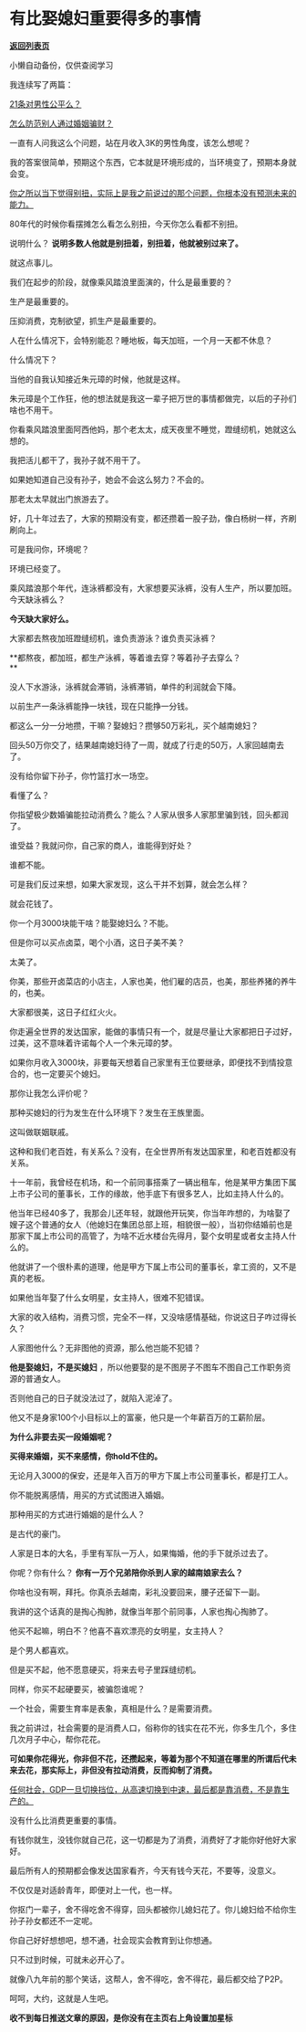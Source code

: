 # 有比娶媳妇重要得多的事情

[**返回列表页**](/gzh/记忆承载3)

小懒自动备份，仅供查阅学习

我连续写了两篇：  

[21条对男性公平么？](http://mp.weixin.qq.com/s?__biz=MzU0MjYwNDU2Mw==&mid=2247514442&idx=1&sn=20e2927a6fa4e8548716443e3197c7fa&chksm=fb1ad536cc6d5c2002c2a717253a22b632da01fccf7a6368815c2fd15a04d7f80e4b90fb3813&scene=21#wechat_redirect)  

[怎么防范别人通过婚姻骗财？](http://mp.weixin.qq.com/s?__biz=MzU0MjYwNDU2Mw==&mid=2247514443&idx=1&sn=6f266621cba9efb3a8412553bafcab87&chksm=fb1ad537cc6d5c210756e4864b5bcb742cbe02dcff651095c92cea7a9233f4d0260dcbb3a6f9&scene=21#wechat_redirect)  

一直有人问我这么个问题，站在月收入3K的男性角度，该怎么想呢？  

我的答案很简单，预期这个东西，它本就是环境形成的，当环境变了，预期本身就会变。  

[你之所以当下觉得别扭，实际上是我之前说过的那个问题，你根本没有预测未来的能力。](http://mp.weixin.qq.com/s?__biz=MzkwMzQ1MzczOQ==&mid=2247484114&idx=1&sn=3322cc22a92fd380ff653809f1b04146&chksm=c0974f96f7e0c680af3bf9424396e53a4ad05f605a0bae2d64c7ca2cfb2181abf0bff3302732&scene=21#wechat_redirect)  

80年代的时候你看摆摊怎么看怎么别扭，今天你怎么看都不别扭。

说明什么？ **说明多数人他就是别扭着，别扭着，他就被别过来了。**  

就这点事儿。  

我们在起步的阶段，就像乘风踏浪里面演的，什么是最重要的？

生产是最重要的。

压抑消费，克制欲望，抓生产是最重要的。  

人在什么情况下，会特别能忍？睡地板，每天加班，一个月一天都不休息？  

什么情况下？

当他的自我认知接近朱元璋的时候，他就是这样。  

朱元璋是个工作狂，他的想法就是我这一辈子把万世的事情都做完，以后的子孙们啥也不用干。  

你看乘风踏浪里面阿西他妈，那个老太太，成天夜里不睡觉，蹬缝纫机，她就这么想的。

我把活儿都干了，我孙子就不用干了。  

如果她知道自己没有孙子，她会不会这么努力？不会的。  

那老太太早就出门旅游去了。  

好，几十年过去了，大家的预期没有变，都还攒着一股子劲，像白杨树一样，齐刷刷向上。  

可是我问你，环境呢？  

环境已经变了。

乘风踏浪那个年代，连泳裤都没有，大家想要买泳裤，没有人生产，所以要加班。今天缺泳裤么？  

 **今天缺大家好么。**

大家都去熬夜加班蹬缝纫机，谁负责游泳？谁负责买泳裤？  

 **都熬夜，都加班，都生产泳裤，等着谁去穿？等着孙子去穿么？  
**

没人下水游泳，泳裤就会滞销，泳裤滞销，单件的利润就会下降。  

以前生产一条泳裤能挣一块钱，现在只能挣一分钱。

都这么一分一分地攒，干嘛？娶媳妇？攒够50万彩礼，买个越南媳妇？

回头50万你交了，结果越南媳妇待了一周，就成了行走的50万，人家回越南去了。

没有给你留下孙子，你竹篮打水一场空。

看懂了么？  

你指望极少数婚骗能拉动消费么？能么？人家从很多人家那里骗到钱，回头都润了。  

谁受益？我就问你，自己家的商人，谁能得到好处？  

谁都不能。

可是我们反过来想，如果大家发现，这么干并不划算，就会怎么样？

就会花钱了。  

你一个月3000块能干啥？能娶媳妇么？不能。

但是你可以买点卤菜，喝个小酒，这日子美不美？

太美了。

你美，那些开卤菜店的小店主，人家也美，他们雇的店员，也美，那些养猪的养牛的，也美。

大家都很美，这日子红红火火。

你走遍全世界的发达国家，能做的事情只有一个，就是尽量让大家都把日子过好，过美，这不意味着许诺每个人一个朱元璋的梦。

如果你月收入3000块，非要每天想着自己家里有王位要继承，即便找不到情投意合的，也一定要买个媳妇。  

那你让我怎么评价呢？  

那种买媳妇的行为发生在什么环境下？发生在王族里面。  

这叫做联姻联戚。

这种和我们老百姓，有关系么？没有，在全世界所有发达国家里，和老百姓都没有关系。

十一年前，我曾经在机场，和一个前同事搭乘了一辆出租车，他是某甲方集团下属上市子公司的董事长，工作的缘故，他手底下有很多艺人，比如主持人什么的。  

他当年已经40多了，我那会儿还年轻，就跟他开玩笑，你当年咋想的，为啥娶了嫂子这个普通的女人（他媳妇在集团总部上班，相貌很一般），当初你结婚前也是那家下属上市公司的高管了，为啥不近水楼台先得月，娶个女明星或者女主持人什么的。  

他就讲了一个很朴素的道理，他是甲方下属上市公司的董事长，拿工资的，又不是真的老板。  

如果他当年娶了什么女明星，女主持人，很难不犯错误。  

大家的收入结构，消费习惯，完全不一样，又没啥感情基础，你说这日子咋过得长久？  

人家图他什么？无非图他的资源，那么他岂能不犯错？

 **他是娶媳妇，不是买媳妇** ，所以他要娶的是不图房子不图车不图自己工作职务资源的普通女人。

否则他自己的日子就没法过了，就陷入泥淖了。

他又不是身家100个小目标以上的富豪，他只是一个年薪百万的工薪阶层。

 **为什么非要去买一段婚姻呢？**

 **买得来婚姻，买不来感情，你hold不住的。**

无论月入3000的保安，还是年入百万的甲方下属上市公司董事长，都是打工人。

你不能脱离感情，用买的方式试图进入婚姻。  

那种用买的方式进行婚姻的是什么人？  

是古代的豪门。

人家是日本的大名，手里有军队一万人，如果悔婚，他的手下就杀过去了。  

你呢？你有什么？ **你有一万个兄弟陪你杀到人家的越南娘家去么？**

你啥也没有啊，拜托。你真杀去越南，彩礼没要回来，腰子还留下一副。  

我讲的这个话真的是掏心掏肺，就像当年那个前同事，人家也掏心掏肺了。  

他买不起嘛，明白不？他喜不喜欢漂亮的女明星，女主持人？  

是个男人都喜欢。

但是买不起，他不愿意硬买，将来去号子里踩缝纫机。

同样，你买不起硬要买，被骗怨谁呢？

一个社会，需要生育率是表象，真相是什么？是需要消费。

我之前讲过，社会需要的是消费人口，俗称你的钱实在花不光，你多生几个，多住几次月子中心，帮你花花。  

 **可如果你花得光，你非但不花，还攒起来，等着为那个不知道在哪里的所谓后代未来去花，那实际上，非但没有拉动消费，反而抑制了消费。**  

[任何社会，GDP一旦切换挡位，从高速切换到中速，最后都是靠消费，不是靠生产的。  
](http://mp.weixin.qq.com/s?__biz=MzkwMzQ1MzczOQ==&mid=2247484114&idx=1&sn=3322cc22a92fd380ff653809f1b04146&chksm=c0974f96f7e0c680af3bf9424396e53a4ad05f605a0bae2d64c7ca2cfb2181abf0bff3302732&scene=21#wechat_redirect)

没有什么比消费更重要的事情。  

有钱你就生，没钱你就自己花，这一切都是为了消费，消费好了才能你好他好大家好。  

最后所有人的预期都会像发达国家看齐，今天有钱今天花，不要等，没意义。

不仅仅是对适龄青年，即便对上一代，也一样。

你抠门一辈子，舍不得吃舍不得穿，回头都被你儿媳妇花了。你儿媳妇给不给你生孙子孙女都还不一定呢。

你自己好好想想吧，想不通，社会现实会教育到让你想通。

只不过到时候，可就未必开心了。

就像八九年前的那个笑话，这帮人，舍不得吃，舍不得花，最后都交给了P2P。

呵呵，大约，这就是人生吧。

 **收不到每日推送文章的原因，是你没有在主页右上角设置加星标**

